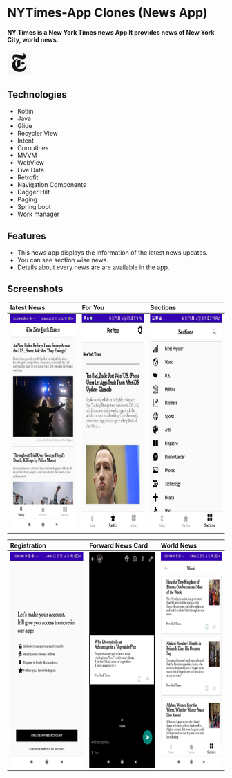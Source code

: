 # NYTimes-App Clones (News App)

#### NY Times is a New York Times news App It provides news of New York City, world news.

<img src=https://github.com/SpartanHarshad/NYTimes-App/blob/main/NYTimes/app/src/main/res/img/icon.png height="55px" />

## Technologies
* Kotlin
* Java
* Glide 
* Recycler View 
* Intent
* Coroutines
* MVVM
* WebView
* Live Data
* Retrofit
* Navigation Components
* Dagger Hilt
* Paging
* Spring boot
* Work manager


## Features
* This news app displays the information of the latest news updates.
* You can see section wise news.
* Details about every news are are available in the app.

## Screenshots

|**latest News**|**For You**|**Sections**|
|:---|:--|:--|
|<img src=https://github.com/SpartanHarshad/NYTimes-App/blob/main/NYTimes/app/src/main/res/img/today_news.jpg height="500px" width="350px"/>|<img src=https://github.com/SpartanHarshad/NYTimes-App/blob/main/NYTimes/app/src/main/res/img/for_you.jpg height="500px" width="350px"/>|<img src=https://github.com/SpartanHarshad/NYTimes-App/blob/main/NYTimes/app/src/main/res/img/sections.jpg height="500px" width="350px"/>

|**Registration**|**Forward News Card**|**World News**|
|:--|:--|:--| 
|<img src=https://github.com/SpartanHarshad/NYTimes-App/blob/main/NYTimes/app/src/main/res/img/registration.jpg height="500px" width="350px"/>|<img src=https://github.com/SpartanHarshad/NYTimes-App/blob/main/NYTimes/app/src/main/res/img/forward_newscard.jpg height="500px" width="350px"/>|<img src=https://github.com/SpartanHarshad/NYTimes-App/blob/main/NYTimes/app/src/main/res/img/world_news.jpg height="500px" width="350px"/>

<br/><br/>

<!--#Dependency 

dependencies {

    androidTestImplementation 'androidx.test.espresso:espresso-core:3.3.0'
    implementation 'com.github.bumptech.glide:glide:4.11.0'
    annotationProcessor 'com.github.bumptech.glide:compiler:4.11.0'
    implementation 'com.github.swapnil1104:OtpEditText:1.0.2-rc'
    implementation 'com.github.aabhasr1:OtpView:v1.1.2'
    implementation 'com.google.android.material:material:1.0.0'
    implementation 'com.github.ybq:Android-SpinKit:1.4.0'

}

#Screenshots

![mydigital(2)](https://miro.medium.com/max/418/1*FB-u1A79smTlReyEobUMHQ.jpeg);
![test1](https://miro.medium.com/max/418/1*SPmvr7NmA__BB2YdLOJgzg.jpeg);
![test1](https://miro.medium.com/max/418/1*rJT7_0K5eGB_t0AewZJA2g.jpeg)
![test1](https://miro.medium.com/max/418/1*EEMNorsZMNg8CX04Twxfug.jpeg);


#Uses To Build Project

Animation in Splash Screen.

Password Toggle.

WebView to Login With Facebook or Google.

Glide.

SavedInstance.

Alert Dialog.

Recycle View.

Fragments.

<!--# Music Player App

###### Music Player application contains a list of songs.

## Technologies
* Java
* Services
* Content Provider

## Features

* The Music Player app displays a list of songs. With the help of Content Provider, all the songs from mobile device are provided to this music player app.
* The app allows you to Play, Pause and Stop songs with the help of Services.
* This app also provides the feature to shuffle and repeat songs.
* As per the requirement, the songs from the app can be deleted.

## Screenshots and description

After opening the application, you will find the welcome screen that stays in for 2 seconds. Afer that you can see the main home screen of the application. It displays the songs
from mobile device using content provider. 

It consists of 4 fragments namely, "Home", "Songs", "Albums" and "Artists". It also contains a search view and menu button at the top right corner of the screen.

|**Welcome screen**|**Main Home screen**|
|:---|:--|
|<img src=images/music_splash.jpeg height="500px" width="450px"/>|<img src=images/music_home.jpeg height="500px"/>|

<br/><br/>

The Home, Songs, Albums and Artists fragments contains its respective contents which is that the Home fragments displays all the songs present in the device. The Albums displays the list of all songs as per the albums name and the Artists fragment displays the songs based on the list of artists' name.

|**Albums screen**|**Artists screen**|
|:---|:--|
|<img src=images/music_album.jpeg height="500px"/>|<img src=images/music_artists.jpeg height="500px"/>|

<br/> <br/>

The Songs fragment displays the list of all the songs with the song name. On click of the song, its respective Music Play screen appears and the service starts so song starts playing. 

Using Services, user can play, pause & stop the song on click of play button. It provides the feature to shuffle the songs in the device and play it and if the user wants a song to play on repeat mode, user can click on repeat song option. It also consists of seek bar and it displays the duration of the current playing song. 

|**SongsList screen**|**Music Play screen**|
|:---|:--|
|<img src=images/music_song_list.jpeg height="500px"/>|<img src=images/music_song_play.jpeg height="500px"/>|

<br/> <br/>

The user can search the songs as per their choice with the help of seach view option. The list of songs are filtered according to the search input. 
The songs can be sorted based on the songs alphabets, date and size. It also provides the options to delete the song from the device. If the user wants to do it, they can click on the menu option at the end of the song and delete it.

|**Search view**|**Sort songs**|**Delete songs**|
|:---|:--|:--|
|<img src=images/music_search.jpeg height="500px"/>|<img src=images/music_sort.jpeg height="500px"/>|<img src=images/music_delete.jpeg height="500px"/>-->

